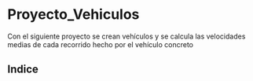 # Proyecto_Vehiculos
Con el siguiente proyecto se crean vehículos y se calcula las velocidades medias de cada recorrido hecho por el vehículo concreto

## **Indice**
